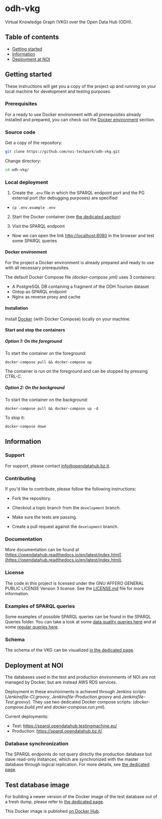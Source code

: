 # odh-vkg

Virtual Knowledge Graph (VKG) over the Open Data Hub (ODH).

## Table of contents

- [Getting started](#getting-started)
- [Information](#information)
- [Deployment at NOI](#deployment-at-noi)

## Getting started

These instructions will get you a copy of the project up and running
on your local machine for development and testing purposes.

### Prerequisites

For a ready to use Docker environment with all prerequisites already installed and prepared, you can check out the [Docker environment](#docker-environment) section.

### Source code

Get a copy of the repository:

```bash
git clone https://github.com/noi-techpark/odh-vkg.git
```

Change directory:

```bash
cd odh-vkg/
```

### Local deployment

1. Create the `.env` file in which the SPARQL endpoint port and the PG external port (for debugging purposes) are specified

* `cp .env.example .env`

2. Start the Docker container (see [the dedicated section](#Start-and-stop-the-containers))

3. Visit the SPARQL endpoint

* Now we can open the link <http://localhost:8080> in the browser and test some SPARQL queries

#### Docker environment

For the project a Docker environment is already prepared and ready to use with all necessary prerequisites.

The default Docker Compose file *(docker-compose.yml)* uses 3 containers:
 - A PostgreSQL  DB containing a fragment of the ODH Tourism dataset
 - Ontop as SPARQL endpoint
 - Nginx as reverse proxy and cache


#### Installation

Install [Docker](https://docs.docker.com/install/) (with Docker Compose) locally on your machine.

#### Start and stop the containers

##### Option 1: On the foreground

To start the container on the foreground:
```
docker-compose pull && docker-compose up
```
The container is run on the foreground and can be stopped by pressing CTRL-C.

##### Option 2: On the background

To start the container on the background:
```
docker-compose pull && docker-compose up -d
```

To stop it:
```
docker-compose down
```


## Information

### Support

For support, please contact [info@opendatahub.bz.it](mailto:info@opendatahub.bz.it).

### Contributing

If you'd like to contribute, please follow the following instructions:

- Fork the repository.

- Checkout a topic branch from the `development` branch.

- Make sure the tests are passing.

- Create a pull request against the `development` branch.

### Documentation

More documentation can be found at [https://opendatahub.readthedocs.io/en/latest/index.html](https://opendatahub.readthedocs.io/en/latest/index.html).

### License

The code in this project is licensed under the GNU AFFERO GENERAL PUBLIC LICENSE Version 3 license. See the [LICENSE.md](LICENSE.md) file for more information.

### Examples of SPARQL queries

Some examples of possible SPARQL queries can be found in the SPARQL Queries folder. You can take a look at some [data quality queries here](sparql_queries/dataquality.md) and at some [regular queries here](sparql_queries/regular.md).

### Schema

The schema of the VKG can be visualized [in the dedicated page](sparql_queries/schema.md).


## Deployment at NOI

The databases used in the test and production environments of NOI are not managed by Docker, but are instead AWS RDS services.

Deployment in these environments is achieved through Jenkins scripts (*Jenkinsfile-CI.groovy*, *Jenkinsfile-Production.groovy* and *Jenkinsfile-Test.groovy*). They use two dedicated Docker compose scripts: (*docker-compose.build.yml* and *docker-compose.run.yml*).

Current deployments:
 * Test: https://sparql.opendatahub.testingmachine.eu/
 * Production: https://sparql.opendatahub.bz.it/

### Database synchronization
The SPARQL endpoints do not query directly the production database but slave read-only instances, which are synchronized with the master database through logical replication. For more details, see [the dedicated page](data/replication/slave/README.md).


## Test database image

For building a newer version of the Docker image of the test database out of a fresh dump, please refer to [the dedicated page](data/test/README.md).

This Docker image is published [on Docker Hub](https://hub.docker.com/r/ontopicvkg/odh-tourism-db).



